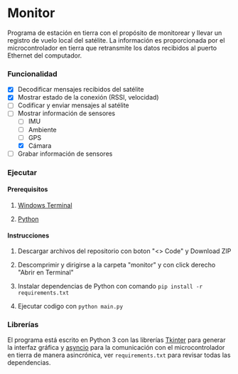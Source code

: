 # Monitor

Programa de estación en tierra con el propósito de monitorear y llevar un registro de vuelo local del satélite. La información es proporcionada por el microcontrolador en tierra que retransmite los datos recibidos al puerto Ethernet del computador.

### Funcionalidad

- [x] Decodificar mensajes recibidos del satélite
- [x] Mostrar estado de la conexión (RSSI, velocidad)
- [ ] Codificar y enviar mensajes al satélite
- [ ] Mostrar información de sensores
  - [ ] IMU
  - [ ] Ambiente
  - [ ] GPS
  - [x] Cámara
- [ ] Grabar información de sensores

### Ejecutar

#### Prerequisitos

1. [Windows Terminal](https://aka.ms/terminal)

2. [Python](https://www.python.org/downloads/windows/)

#### Instrucciones

1. Descargar archivos del repositorio con boton "<> Code" y Download ZIP

2. Descomprimir y dirigirse a la carpeta "monitor" y con click derecho "Abrir en Terminal"

3. Instalar dependencias de Python con comando `pip install -r requirements.txt`

4. Ejecutar codigo con `python main.py`

### Librerías

El programa está escrito en Python 3 con las librerías [Tkinter](https://docs.python.org/3/library/tkinter.html) para generar la interfaz gráfica y [asyncio](https://docs.python.org/3/library/asyncio.html) para la comunicación con el microcontrolador en tierra de manera asincrónica, ver `requirements.txt` para revisar todas las dependencias.